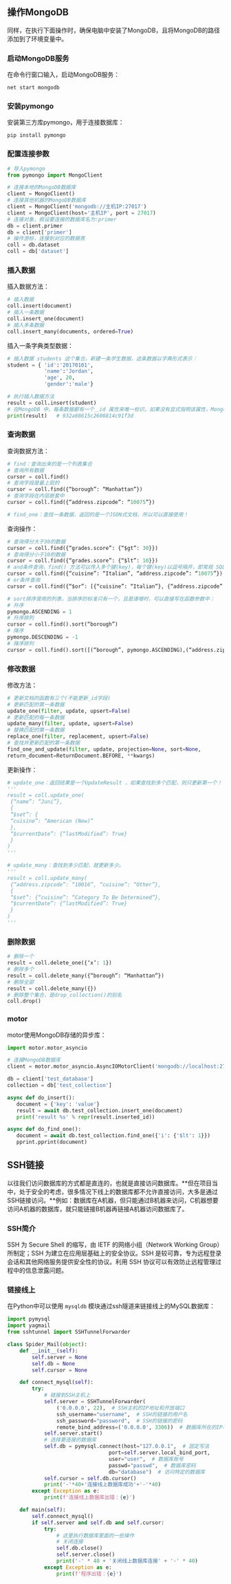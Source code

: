 ## 操作MongoDB

同样，在执行下面操作时，确保电脑中安装了MongoDB，且将MongoDB的路径添加到了环境变量中。

### 启动MongoDB服务

在命令行窗口输入，启动MongoDB服务：

```
net start mongodb
```

### 安装pymongo

安装第三方库pymongo，用于连接数据库：

```
pip install pymongo
```

### 配置连接参数

```python
# 导入pymongo
from pymongo import MongoClient

# 连接本地的MongoDB数据库
client = MongoClient()
# 连接其他机器的MongoDB数据库
client = MongoClient('mongodb://主机IP:27017')
client = MongoClient(host='主机IP', port = 27017)
# 连接对象，假设要连接的数据库名为:primer
db = client.primer
db = client['primer']
# 操作游标，连接到对应的数据表
coll = db.dataset
coll = db['dataset']
```

### 插入数据

插入数据方法：

```python
# 插入数据
coll.insert(document)
# 插⼊一条数据
coll.insert_one(document)
# 插入多条数据
coll.insert_many(documents, ordered=True)
```

插入一条字典类型数据：

```python
# 插入数据 students 这个集合，新建一条学生数据，这条数据以字典形式表示：
student = { 'id':'20170101', 
            'name':'Jordan',
            'age', 20, 
            'gender':'male'}

# 执行插入数据方法
result = coll.insert(student) 
# 在MongoDB 中，每条数据都有一个＿id 属性来唯一标识。如果没有显式指明该属性，MongoDB会自动产生一个 ObjectId 类型的＿id 属性。insert()方法会在执行后返回＿id值。
print(result) 	# 932a68615c2606814c91f3d
```

### 查询数据

查询数据方法：

```python
# find：查询出来的是一个列表集合
# 查询所有数据
cursor = coll.find()
# 查询字段是最上层的
cursor = coll.find({“borough”: “Manhattan”})
# 查询字段在内层嵌套中
cursor = coll.find({“address.zipcode”: “10075”})

# find_one：查找一条数据，返回的是一个JSON式文档，所以可以直接使用！
```

查询操作：

```python
# 查询得分大于30的数据
cursor = coll.find({“grades.score”: {“$gt”: 30}})
# 查询得分小于10的数据
cursor = coll.find({“grades.score”: {“$lt”: 10}})
# and条件查询，find() 方法可以传入多个键(key)，每个键(key)以逗号隔开，即常规 SQL 的 AND 条件。
cursor = coll.find({“cuisine”: “Italian”, “address.zipcode”: “10075”})
# or条件查询
cursor = coll.find({“$or”: [{“cuisine”: “Italian”}, {“address.zipcode”: “10075”}]})

# sort排序使用的列表，当排序的标准只有一个，且是递增时，可以直接写在函数参数中：
# 升序
pymongo.ASCENDING = 1
# 升序排列
cursor = coll.find().sort(“borough”)
# 降序
pymongo.DESCENDING = -1
# 降序排列
cursor = coll.find().sort([(“borough”, pymongo.ASCENDING),(“address.zipcode”, pymongo.DESCENDING)])
```

### 修改数据

修改方法：

```python
# 更新⽂档的函数有三个(不能更新_id字段)
# 更新匹配的第一条数据
update_one(filter, update, upsert=False)
# 更新匹配的每一条数据
update_many(filter, update, upsert=False)
# 替换匹配的第一条数据
replace_one(filter, replacement, upsert=False)
# 查找并更新匹配的第一条数据
find_one_and_update(filter, update, projection=None, sort=None, 
return_document=ReturnDocument.BEFORE, **kwargs)
```

更新操作：

```python
# update_one：返回结果是⼀个UpdateResult ，如果查找到多个匹配，则只更新第⼀个！
'''
result = coll.update_one(
 {“name”: “Juni”},
 {
 “$set”: {
 “cuisine”: “American (New)”
 },
 “$currentDate”: {“lastModified”: True}
 }
)
'''

# update_many：查找到多少匹配，就更新多少。
'''
result = coll.update_many(
 {“address.zipcode”: “10016”, “cuisine”: “Other”},
 {
 “$set”: {“cuisine”: “Category To Be Determined”},
 “$currentDate”: {“lastModified”: True}
 }
)
'''
```

### 删除数据

```python
# 删除⼀个
result = coll.delete_one({‘x’: 1})
# 删除多个
result = coll.delete_many({“borough”: “Manhattan”})
# 删除全部
result = coll.delete_many({})
# 删除整个集合，是drop_collection()的别名
coll.drop()
```

### motor

motor使用MongoDB存储的异步库：

```python
import motor.motor_asyncio

# 连接MongoDB数据库
client = motor.motor_asyncio.AsyncIOMotorClient('mongodb://localhost:27017')

db = client['test_database']
collection = db['test_collection']

async def do_insert():
   document = {'key': 'value'}
   result = await db.test_collection.insert_one(document)
   print('result %s' % repr(result.inserted_id))

async def do_find_one():
   document = await db.test_collection.find_one({'i': {'$lt': 1}})
   pprint.pprint(document)
```

## SSH链接

以往我们访问数据库的方式都是直连的，也就是直接访问数据库。**但在项目当中，处于安全的考虑，很多情况下线上的数据库都不允许直接访问，大多是通过SSH链接访问。**例如：数据库在A机器，但只能通过B机器来访问，C机器想要访问A机器的数据库，就只能链接B机器再链接A机器访问数据库了。

### SSH简介

SSH 为 Secure Shell 的缩写，由 IETF 的网络小组（Network Working Group）所制定；SSH 为建立在应用层基础上的安全协议。SSH 是较可靠，专为远程登录会话和其他网络服务提供安全性的协议。利用 SSH 协议可以有效防止远程管理过程中的信息泄露问题。

### 链接线上

在Python中可以使用 `mysqldb` 模块通过ssh隧道来链接线上的MySQL数据库：

```python
import pymysql
import yagmail
from sshtunnel import SSHTunnelForwarder

class Spider_Mail(object):
    def __init__(self):
        self.server = None
        self.db = None
        self.cursor = None

    def connect_mysql(self):
        try:
            # 链接到SSH主机上
            self.server = SSHTunnelForwarder(
                ('0.0.0.0', 22),  # SSH主机的IP地址和开放端口
                ssh_username="username",  # SSH的链接的用户名
                ssh_password="password",  # SSH的链接的密码
                remote_bind_address=('0.0.0.0', 3306))  # 数据库所在的IP和端口
            self.server.start()
            # 选择要连接的数据库
            self.db = pymysql.connect(host="127.0.0.1",  # 固定写法
                                 port=self.server.local_bind_port,
                                 user="user",  # 数据库账号
                                 passwd="passwd",  # 数据库密码
                                 db="database")  # 访问特定的数据库
            self.cursor = self.db.cursor()
            print('-'*40+'连接线上数据库成功'+'-'*40)
        except Exception as e:
            print(f'连接线上数据库出错：{e}')

    def main(self):
        self.connect_mysql()
        if self.server and self.db and self.cursor:
            try:
                # 这里执行数据库里面的一些操作
                # 关闭连接
                self.db.close()
                self.server.close()
                print('-' * 40 + '关闭线上数据库连接' + '-' * 40)
            except Exception as e:
                print(f'程序出错：{e}')
```

